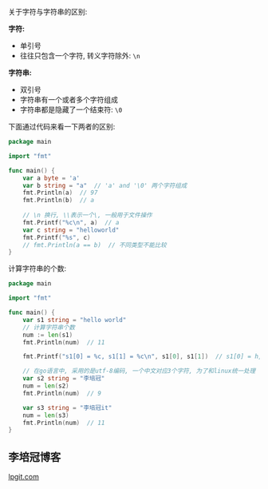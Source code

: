 关于字符与字符串的区别: 

**字符:** 

- 单引号
- 往往只包含一个字符, 转义字符除外: `\n`

**字符串:** 

- 双引号
- 字符串有一个或者多个字符组成
- 字符串都是隐藏了一个结束符: `\0`

下面通过代码来看一下两者的区别: 

```go
package main

import "fmt"

func main() {
	var a byte = 'a'
	var b string = "a"  // 'a' and '\0' 两个字符组成
	fmt.Println(a)  // 97
	fmt.Println(b)  // a
    
	// \n 换行, \\表示一个\, 一般用于文件操作
	fmt.Printf("%c\n", a)  // a
	var c string = "helloworld"
	fmt.Printf("%s", c)
	// fmt.Println(a == b)  // 不同类型不能比较
}
```

计算字符串的个数: 

```go
package main

import "fmt"

func main() {
	var s1 string = "hello world"
	// 计算字符串个数
	num := len(s1)
	fmt.Println(num)  // 11

	fmt.Printf("s1[0] = %c, s1[1] = %c\n", s1[0], s1[1])  // s1[0] = h, s1[1] = e

	// 在go语言中, 采用的是utf-8编码, 一个中文对应3个字符, 为了和linux统一处理
	var s2 string = "李培冠"
	num = len(s2)
	fmt.Println(num)  // 9

	var s3 string = "李培冠it"
	num = len(s3)
	fmt.Println(num)  // 11
}
```

## 李培冠博客

[lpgit.com](https://lpgit.com)